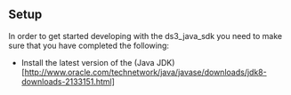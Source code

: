 ## Setup

In order to get started developing with the ds3_java_sdk you need to make sure that you have completed the following:

* Install the latest version of the (Java JDK)[http://www.oracle.com/technetwork/java/javase/downloads/jdk8-downloads-2133151.html]
